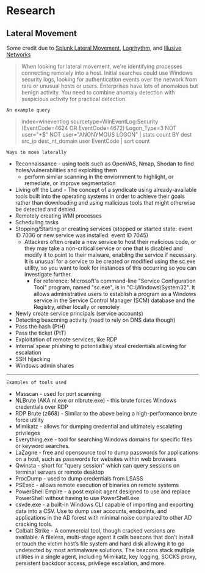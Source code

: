 # Research

## Lateral Movement  
Some credit due to [Splunk Lateral Movement](https://www.splunk.com/en_us/blog/security/spotting-the-signs-of-lateral-movement.html), [Logrhythm](https://logrhythm.com/blog/what-is-lateral-movement-and-how-to-detect-it/), and [Illusive Networks](https://go.illusivenetworks.com/hubfs/Whitepaper_Breaking%20Banks_Ransomware%20Big%20Game%20Hunting%20in%20FS_Final.pdf?hsCtaTracking=7236503b-115f-4318-a75f-8017a2816fb2%7C23d25c7c-d6c8-42ee-b2fb-1025a9e248ee)
>When looking for lateral movement, we're identifying processes connecting remotely into a host. Initial searches could use Windows security logs, looking for authentication events over the network from rare or unusual hosts or users.  Enterprises have lots of anomalous but benign activity.  You need to combine anomaly detection with suspicious activity for practical detection.

`An example query`

>index=wineventlog sourcetype=WinEventLog:Security (EventCode=4624 OR EventCode=4672) Logon_Type=3 NOT user="*$" NOT user="ANONYMOUS LOGON" 
| stats  count  BY dest src_ip dest_nt_domain user EventCode 
| sort count

`Ways to move laterally`
- Reconnaissance - using tools such as OpenVAS, Nmap, Shodan to find holes/vulnerabilities and exploiting them  
  - perform similar scanning in the enviornment to highlight, or remediate, or improve segmentation
- Living off the Land - The concept of a syndicate using already-available tools built into the operating systems in order to achieve their goals rather than downloading and using malicious tools that might otherwise be detected and denied.
- Remotely creating WMI processes
- Scheduling tasks
- Stopping/Starting or creating services (stopped or started state: event ID 7036 or new service was installed: event ID 7045)
  - Attackers often create a new service to host their malicious code, or they may take a non-critical service or one that is disabled and modify it to point to their malware, enabling the service if necessary.  It is unusual for a service to be created or modified using the sc.exe utility, so you want to look for instances of this occurring so you can investigate further.  
    - For reference: Microsoft's command-line "Service Configuration Tool" program, named "sc.exe", is in "C:\Windows\System32". It allows administrative users to establish a program as a Windows service in the Service Control Manager (SCM) database and the Registry, either locally or remotely
- Newly create service principals (service accounts)
- Detecting beaconing activity (need to rely on DNS data though)
- Pass the hash (PtH)
- Pass the ticket (PtT)
- Exploitation of remote services, like RDP
- Internal spear phishing to potentiallialy steal credentials allowing for escalation 
- SSH hijacking
- Windows admin shares  

---

`Examples of tools used`
- Masscan - used for port scanning
- NLBrute (AKA nl.exe or nlbrute.exe) - this brute forces Windows credentials over RDP
- RDP Brute (z668) - Similar to the above being a high-performance brute force utility
- Mimikatz - allows for dumping credential and ultimately escalating privileges
- Everything.exe - tool for searching Windows domains for specific files or keyword searches.
- LaZagne - free and opensource tool to dump passwords for applications on a host, such as passwords for websites within web browsers
- Qwinsta - short for "query session" which can query sessions on terminal servers or remote desktop
- ProcDump - used to dump credentials from LSASS
- PSExec - allows remote execution of binaries on remote systems
- PowerShell Empire - a post exploit agent designed to use and replace PowerShell without having to use PowerShell.exe
- csvde.exe - a built-in Windows CLI capable of importing and exporting data into a CSV.  Use to dump user accounts, endpoints, and applications in the AD forest with minimal noise compared to other AD cracking tools.
- Colbalt Strike - A commercial tool, though cracked versions are available.  A fileless, multi-stage agent it calls beacons that don’t install or touch the victim host’s file system and hard disk allowing it to go undetected by most antimalware solutions. The beacons stack multiple utilities in a single agent, including Mimikatz, key logging, SOCKS proxy, persistent backdoor access, privilege escalation, and more.
